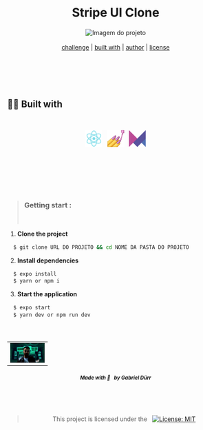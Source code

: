 <h1 align="center" class="line-1 anim-typewriter"> Stripe UI Clone</h1>

<div align="center">
        <img align="center" src="./.github/" alt="Imagem do projeto" width="57%"> 
        
</div>

<br/>

<div align="center"  class="links">
        <a href="#challenge">challenge</a> |
        <a href="#built_with">built with</a> |
        <a href="#author">author</a> |
        <a href="#license">license</a> 
</div>

<br/>
<br/>

<br/><br/>

<h2 id="built_with"> 🧙‍♂️ Built with</h2>

<br>

<div align="center" class="container-icons">

<p float="left">

<img alt="REACTJS"  src="./.github/reactjs.png" width="39px"   hspace="4"/>
<img alt="Styled Components"  src="./.github/styled-components.png" width="39px"   hspace="4"/>
<img alt="Framer Motion"  src="./.github/framer-motion.png" width="39px"   hspace="4"/>

</p>
        
</div>

<br>

<br/>
<br/>
<br/>
<br/>

> <h3> Getting start : </h3>
> <br/>

<div>

1. <b>Clone the project</b>

```bash
  $ git clone URL DO PROJETO && cd NOME DA PASTA DO PROJETO
```

2. <b>Install dependencies</b>

```bash
  $ expo install
  $ yarn or npm i
```

3. <b>Start the application</b>

```bash
  $ expo start
  $ yarn dev or npm run dev
```

</div>

<br>

<h5 id = "author" align="center"></h5>

<table align="center">
  <tr>
      <td>
      <a href="https://github.com/gabriel-durr">
        <img src="./.github/avatar.png" width="80px;" alt="Image Gabriel Dürr Author"/><br>
      </a>
      </td>
  </tr>
</table>

<div align="center">
        <sub><b><em>Made with 💜&ensp; by Gabriel Dürr </em></b></sub>
</div>

<br/>
<br/>
<br/>

<h2></h2>

<div align="center">
        
<h3 id="license" ></h3>

> This project is licensed under the &nbsp; [![License: MIT](https://img.shields.io/badge/License-MIT-yellow.svg)](LICENSE)

</div>
